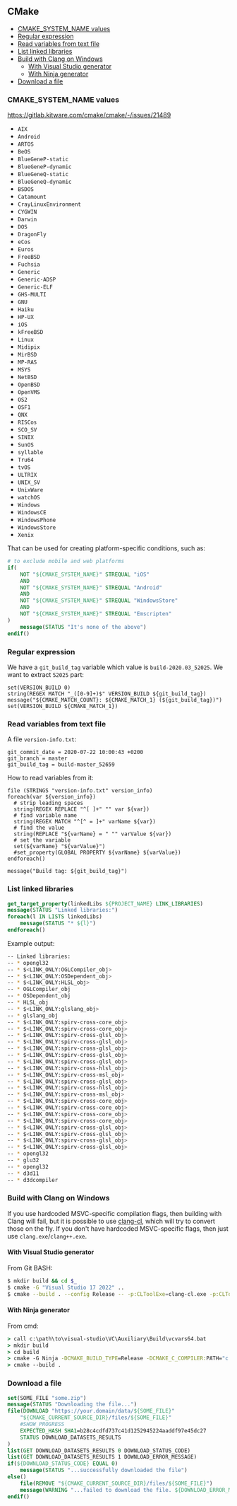 ## CMake

<!-- MarkdownTOC -->

- [CMAKE_SYSTEM_NAME values](#cmake_system_name-values)
- [Regular expression](#regular-expression)
- [Read variables from text file](#read-variables-from-text-file)
- [List linked libraries](#list-linked-libraries)
- [Build with Clang on Windows](#build-with-clang-on-windows)
    - [With Visual Studio generator](#with-visual-studio-generator)
    - [With Ninja generator](#with-ninja-generator)
- [Download a file](#download-a-file)

<!-- /MarkdownTOC -->

### CMAKE_SYSTEM_NAME values

<https://gitlab.kitware.com/cmake/cmake/-/issues/21489>

- `AIX`
- `Android`
- `ARTOS`
- `BeOS`
- `BlueGeneP-static`
- `BlueGeneP-dynamic`
- `BlueGeneQ-static`
- `BlueGeneQ-dynamic`
- `BSDOS`
- `Catamount`
- `CrayLinuxEnvironment`
- `CYGWIN`
- `Darwin`
- `DOS`
- `DragonFly`
- `eCos`
- `Euros`
- `FreeBSD`
- `Fuchsia`
- `Generic`
- `Generic-ADSP`
- `Generic-ELF`
- `GHS-MULTI`
- `GNU`
- `Haiku`
- `HP-UX`
- `iOS`
- `kFreeBSD`
- `Linux`
- `Midipix`
- `MirBSD`
- `MP-RAS`
- `MSYS`
- `NetBSD`
- `OpenBSD`
- `OpenVMS`
- `OS2`
- `OSF1`
- `QNX`
- `RISCos`
- `SCO_SV`
- `SINIX`
- `SunOS`
- `syllable`
- `Tru64`
- `tvOS`
- `ULTRIX`
- `UNIX_SV`
- `UnixWare`
- `watchOS`
- `Windows`
- `WindowsCE`
- `WindowsPhone`
- `WindowsStore`
- `Xenix`

That can be used for creating platform-specific conditions, such as:

``` cmake
# to exclude mobile and web platforms
if(
    NOT "${CMAKE_SYSTEM_NAME}" STREQUAL "iOS"
    AND
    NOT "${CMAKE_SYSTEM_NAME}" STREQUAL "Android"
    AND
    NOT "${CMAKE_SYSTEM_NAME}" STREQUAL "WindowsStore"
    AND
    NOT "${CMAKE_SYSTEM_NAME}" STREQUAL "Emscripten"
)
    message(STATUS "It's none of the above")
endif()
```

### Regular expression

We have a `git_build_tag` variable which value is `build-2020.03_52025`. We want to extract `52025` part:

```
set(VERSION_BUILD 0)
string(REGEX MATCH "_([0-9]+)$" VERSION_BUILD ${git_build_tag})
message("${CMAKE_MATCH_COUNT}: ${CMAKE_MATCH_1} (${git_build_tag})")
set(VERSION_BUILD ${CMAKE_MATCH_1})
```

### Read variables from text file

A file `version-info.txt`:

```
git_commit_date = 2020-07-22 10:00:43 +0200
git_branch = master
git_build_tag = build-master_52659
```

How to read variables from it:

```
file (STRINGS "version-info.txt" version_info)
foreach(var ${version_info})
  # strip leading spaces
  string(REGEX REPLACE "^[ ]+" "" var ${var})
  # find variable name
  string(REGEX MATCH "^[^ = ]+" varName ${var})
  # find the value
  string(REPLACE "${varName} = " "" varValue ${var})
  # set the variable
  set(${varName} "${varValue}")
  #set_property(GLOBAL PROPERTY ${varName} ${varValue})
endforeach()

message("Build tag: ${git_build_tag}")
```

### List linked libraries

``` cmake
get_target_property(linkedLibs ${PROJECT_NAME} LINK_LIBRARIES)
message(STATUS "Linked libraries:")
foreach(l IN LISTS linkedLibs)
    message(STATUS "* ${l}")
endforeach()
```

Example output:

``` sh
-- Linked libraries:
-- * opengl32
-- * $<LINK_ONLY:OGLCompiler_obj>
-- * $<LINK_ONLY:OSDependent_obj>
-- * $<LINK_ONLY:HLSL_obj>
-- * OGLCompiler_obj
-- * OSDependent_obj
-- * HLSL_obj
-- * $<LINK_ONLY:glslang_obj>
-- * glslang_obj
-- * $<LINK_ONLY:spirv-cross-core_obj>
-- * $<LINK_ONLY:spirv-cross-core_obj>
-- * $<LINK_ONLY:spirv-cross-glsl_obj>
-- * $<LINK_ONLY:spirv-cross-glsl_obj>
-- * $<LINK_ONLY:spirv-cross-glsl_obj>
-- * $<LINK_ONLY:spirv-cross-glsl_obj>
-- * $<LINK_ONLY:spirv-cross-glsl_obj>
-- * $<LINK_ONLY:spirv-cross-hlsl_obj>
-- * $<LINK_ONLY:spirv-cross-msl_obj>
-- * $<LINK_ONLY:spirv-cross-glsl_obj>
-- * $<LINK_ONLY:spirv-cross-hlsl_obj>
-- * $<LINK_ONLY:spirv-cross-msl_obj>
-- * $<LINK_ONLY:spirv-cross-core_obj>
-- * $<LINK_ONLY:spirv-cross-core_obj>
-- * $<LINK_ONLY:spirv-cross-core_obj>
-- * $<LINK_ONLY:spirv-cross-core_obj>
-- * $<LINK_ONLY:spirv-cross-glsl_obj>
-- * $<LINK_ONLY:spirv-cross-glsl_obj>
-- * $<LINK_ONLY:spirv-cross-glsl_obj>
-- * $<LINK_ONLY:spirv-cross-glsl_obj>
-- * opengl32
-- * glu32
-- * opengl32
-- * d3d11
-- * d3dcompiler
```

### Build with Clang on Windows

If you use hardcoded MSVC-specific compilation flags, then building with Clang will fail, but it is possible to use [clang-cl](https://clang.llvm.org/docs/MSVCCompatibility.html), which will try to convert those on the fly. If you don't have hardcoded MSVC-specific flags, then just use `clang.exe`/`clang++.exe`.

#### With Visual Studio generator

From Git BASH:

``` sh
$ mkdir build && cd $_
$ cmake -G "Visual Studio 17 2022" ..
$ cmake --build . --config Release -- -p:CLToolExe=clang-cl.exe -p:CLToolPath="c:/path/to/llvm/bin"
```

#### With Ninja generator

From cmd:

``` cmd
> call c:\path\to\visual-studio\VC\Auxiliary\Build\vcvars64.bat
> mkdir build
> cd build
> cmake -G Ninja -DCMAKE_BUILD_TYPE=Release -DCMAKE_C_COMPILER:PATH="c:/path/to/llvm/bin/clang-cl.exe" -DCMAKE_CXX_COMPILER:PATH="c:/path/to/llvm/bin/clang-cl.exe" ..
> cmake --build .
```

### Download a file

``` cmake
set(SOME_FILE "some.zip")
message(STATUS "Downloading the file...")
file(DOWNLOAD "https://your.domain/data/${SOME_FILE}"
    "${CMAKE_CURRENT_SOURCE_DIR}/files/${SOME_FILE}"
    #SHOW_PROGRESS
    EXPECTED_HASH SHA1=b28c4cdfd737c41d1252945224aaddf97e45dc27
    STATUS DOWNLOAD_DATASETS_RESULTS
)
list(GET DOWNLOAD_DATASETS_RESULTS 0 DOWNLOAD_STATUS_CODE)
list(GET DOWNLOAD_DATASETS_RESULTS 1 DOWNLOAD_ERROR_MESSAGE)
if(${DOWNLOAD_STATUS_CODE} EQUAL 0)
    message(STATUS "...successfully downloaded the file")
else()
    file(REMOVE "${CMAKE_CURRENT_SOURCE_DIR}/files/${SOME_FILE}")
    message(WARNING "...failed to download the file. ${DOWNLOAD_ERROR_MESSAGE}")
endif()
```
